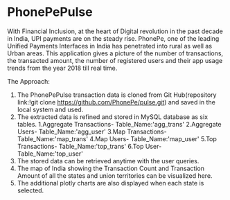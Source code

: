 # PhonePePulse
With Financial Inclusion, at the heart of Digital revolution in the past decade in India, UPI payments are on the steady rise.
PhonePe, one of the leading Unified Payments Interfaces in India has penetrated into rural as well as Urban areas. This application gives a picture of the number of transactions, the transacted amount, the number of registered users and their app usage trends from the year 2018 till real time.

The Approach:
1. The PhonePePulse transaction data is cloned from Git Hub(repository link:!git clone https://github.com/PhonePe/pulse.git) and saved in the local system and used.
2. The extracted data is refined and stored in MySQL database as six tables.
     1.Aggregate Transactions- Table_Name:'agg_trans'
     2.Aggregate Users- Table_Name:'agg_user'
     3.Map Transactions- Table_Name:'map_trans'
     4.Map Users- Table_Name:'map_user'
     5.Top Transactions- Table_Name:'top_trans'
     6.Top User- Table_Name:'top_user'
3. The stored data can be retrieved anytime with the user queries.
4. The map of India showing the Transaction Count and Transaction Amount of all the states and union territories can be visualized here.
5. The additional plotly charts are also displayed when each state is selected.
